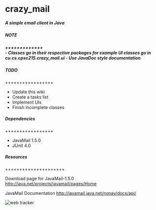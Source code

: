crazy_mail
==========

<h5>A simple email client in Java</h5>

<h5>NOTE<h5>
+++++++++++++<br/>
- Classes go in their respective packages for example UI classes go in cu.cs.cpsc215.crazy_mail.ui
- Use JavaDoc style documentation


<h5>TODO</h5>
+++++++++++++++++<br/>
<ul>
	
<li> Update this wiki</li>
<li>Create a tasks list</li>
<li> Implement UIs</li>
<li>Finish incomplete classes</li>

</ul>

<h5>Dependencies</h5>
+++++++++++++++++<br/>
<ul>
	
<li> JavaMail 1.5.0</li>
<li>JUnit 4.0</li>


</ul>



<h5>Resources</h5>
+++++++++++++++++++++<br/>

Download page for JavaMail-1.5.0 http://java.net/projects/javamail/pages/Home<br/>

JavaMail Documentation http://javamail.java.net/nonav/docs/api/<br/>

<!-- Histats.com  START (html only) -->
<!-- Tracks the github page so we can know of other people are viewing our page -->
<a href="http://www.histats.com" alt="page hit counter" target="_blank" ></a>
<img  src="http://sstatic1.histats.com/0.gif?2290964&101" alt="web tracker" border="0">
<!-- Histats.com  END  -->
